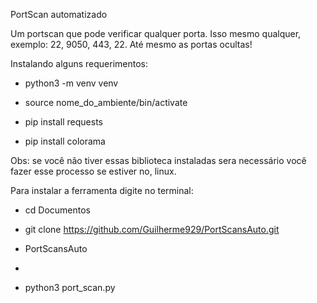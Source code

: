 PortScan automatizado

Um portscan que pode verificar qualquer porta. Isso mesmo qualquer, exemplo: 22, 9050, 443, 22. Até mesmo as portas ocultas!


Instalando alguns requerimentos:

- python3 -m venv venv

- source nome_do_ambiente/bin/activate

- pip install requests

- pip install colorama

Obs: se você não tiver essas biblioteca instaladas sera necessário você fazer esse processo se estiver no, linux. 

Para instalar a ferramenta digite no terminal:

- cd Documentos

- git clone https://github.com/Guilherme929/PortScansAuto.git

- PortScansAuto
- 
- python3 port_scan.py
